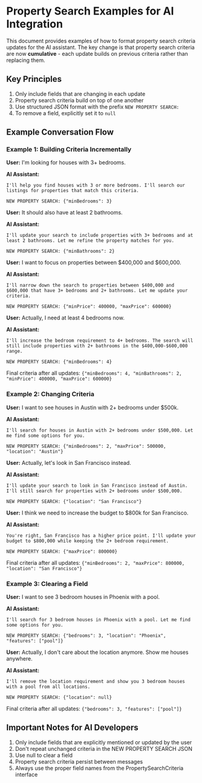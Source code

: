 # Property Search Examples for AI Integration

This document provides examples of how to format property search criteria updates for the AI assistant. The key change is that property search criteria are now **cumulative** - each update builds on previous criteria rather than replacing them.

## Key Principles

1. Only include fields that are changing in each update
2. Property search criteria build on top of one another
3. Use structured JSON format with the prefix `NEW PROPERTY SEARCH:`
4. To remove a field, explicitly set it to `null`

## Example Conversation Flow

### Example 1: Building Criteria Incrementally

**User:** I'm looking for houses with 3+ bedrooms.

**AI Assistant:**
```
I'll help you find houses with 3 or more bedrooms. I'll search our listings for properties that match this criteria.

NEW PROPERTY SEARCH: {"minBedrooms": 3}
```

**User:** It should also have at least 2 bathrooms.

**AI Assistant:**
```
I'll update your search to include properties with 3+ bedrooms and at least 2 bathrooms. Let me refine the property matches for you.

NEW PROPERTY SEARCH: {"minBathrooms": 2}
```

**User:** I want to focus on properties between $400,000 and $600,000.

**AI Assistant:**
```
I'll narrow down the search to properties between $400,000 and $600,000 that have 3+ bedrooms and 2+ bathrooms. Let me update your criteria.

NEW PROPERTY SEARCH: {"minPrice": 400000, "maxPrice": 600000}
```

**User:** Actually, I need at least 4 bedrooms now.

**AI Assistant:**
```
I'll increase the bedroom requirement to 4+ bedrooms. The search will still include properties with 2+ bathrooms in the $400,000-$600,000 range.

NEW PROPERTY SEARCH: {"minBedrooms": 4}
```

Final criteria after all updates: `{"minBedrooms": 4, "minBathrooms": 2, "minPrice": 400000, "maxPrice": 600000}`

### Example 2: Changing Criteria

**User:** I want to see houses in Austin with 2+ bedrooms under $500k.

**AI Assistant:**
```
I'll search for houses in Austin with 2+ bedrooms under $500,000. Let me find some options for you.

NEW PROPERTY SEARCH: {"minBedrooms": 2, "maxPrice": 500000, "location": "Austin"}
```

**User:** Actually, let's look in San Francisco instead.

**AI Assistant:**
```
I'll update your search to look in San Francisco instead of Austin. I'll still search for properties with 2+ bedrooms under $500,000.

NEW PROPERTY SEARCH: {"location": "San Francisco"}
```

**User:** I think we need to increase the budget to $800k for San Francisco.

**AI Assistant:**
```
You're right, San Francisco has a higher price point. I'll update your budget to $800,000 while keeping the 2+ bedroom requirement.

NEW PROPERTY SEARCH: {"maxPrice": 800000}
```

Final criteria after all updates: `{"minBedrooms": 2, "maxPrice": 800000, "location": "San Francisco"}`

### Example 3: Clearing a Field

**User:** I want to see 3 bedroom houses in Phoenix with a pool.

**AI Assistant:**
```
I'll search for 3 bedroom houses in Phoenix with a pool. Let me find some options for you.

NEW PROPERTY SEARCH: {"bedrooms": 3, "location": "Phoenix", "features": ["pool"]}
```

**User:** Actually, I don't care about the location anymore. Show me houses anywhere.

**AI Assistant:**
```
I'll remove the location requirement and show you 3 bedroom houses with a pool from all locations.

NEW PROPERTY SEARCH: {"location": null}
```

Final criteria after all updates: `{"bedrooms": 3, "features": ["pool"]}`

## Important Notes for AI Developers

1. Only include fields that are explicitly mentioned or updated by the user
2. Don't repeat unchanged criteria in the NEW PROPERTY SEARCH JSON
3. Use null to clear a field
4. Property search criteria persist between messages
5. Always use the proper field names from the PropertySearchCriteria interface 